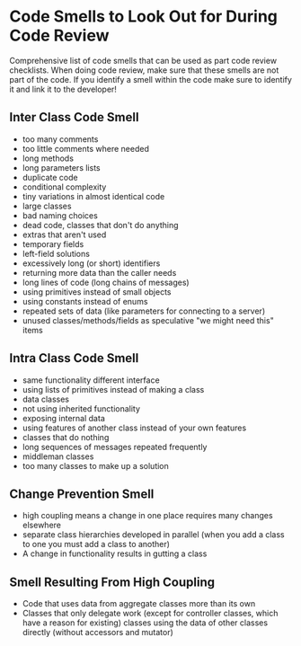 # Code Smells to Look Out for During Code Review

Comprehensive list of code smells that can be used as part code review checklists. When doing code review, make sure that these smells are not part of the code. If you identify a smell within the code make sure to identify it and link it to the developer!

## Inter Class Code Smell

* too many comments
* too little comments where needed
* long methods
* long parameters lists
* duplicate code
* conditional complexity
* tiny variations in almost identical code
* large classes
* bad naming choices
* dead code, classes that don't do anything
* extras that aren't used
* temporary fields
* left-field solutions
* excessively long (or short) identifiers
* returning more data than the caller needs
* long lines of code (long chains of messages)
* using primitives instead of small objects
* using constants instead of enums
* repeated sets of data (like parameters for connecting to a server)
* unused classes/methods/fields as speculative "we might need this" items

## Intra Class Code Smell
* same functionality different interface
* using lists of primitives instead of making a class
* data classes
* not using inherited functionality
* exposing internal data
* using features of another class instead of your own features
* classes that do nothing
* long sequences of messages repeated frequently
* middleman classes
* too many classes to make up a solution

## Change Prevention Smell
* high coupling means a change in one place requires many changes elsewhere
* separate class hierarchies developed in parallel (when you add a class to one you must add a class to another)
* A change in functionality results in gutting a class

## Smell Resulting From High Coupling
* Code that uses data from aggregate classes more than its own
* Classes that only delegate work (except for controller classes, which have a reason for existing)
classes using the data of other classes directly (without accessors and mutator)